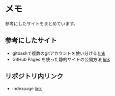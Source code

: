 メモ
======================
参考にしたサイトをまとめています。  

参考にしたサイト
------
+ gitbashで複数のgitアカウントを使い分ける [link](https://qiita.com/0084ken/items/f4a8b0fbff135a987fea)
+ GitHub Pages を使った静的サイトの公開方法 [link](https://www.tam-tam.co.jp/tipsnote/html_css/post11245.html)

リポジトリ内リンク
------
+ indexpage [link]("https://saka-gucci.github.io/web-app/")